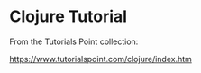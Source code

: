 
# Clojure Tutorial

From the Tutorials Point collection: 

https://www.tutorialspoint.com/clojure/index.htm
